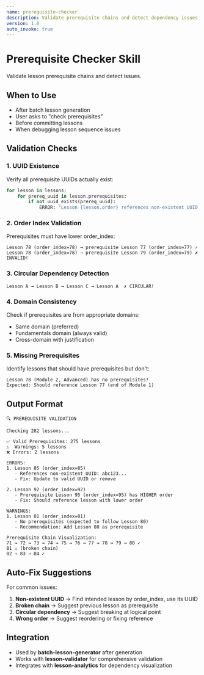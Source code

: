```yaml
---
name: prerequisite-checker
description: Validate prerequisite chains and detect dependency issues
version: 1.0
auto_invoke: true
---
```


# Prerequisite Checker Skill

Validate lesson prerequisite chains and detect issues.

## When to Use

- After batch lesson generation
- User asks to "check prerequisites"
- Before committing lessons
- When debugging lesson sequence issues

## Validation Checks

### 1. UUID Existence
Verify all prerequisite UUIDs actually exist:
```python
for lesson in lessons:
    for prereq_uuid in lesson.prerequisites:
        if not uuid_exists(prereq_uuid):
            ERROR: "Lesson {lesson.order} references non-existent UUID {prereq_uuid}"
```

### 2. Order Index Validation
Prerequisites must have lower order_index:
```
Lesson 78 (order_index=78) → prerequisite Lesson 77 (order_index=77) ✓
Lesson 78 (order_index=78) → prerequisite Lesson 79 (order_index=79) ✗ INVALID!
```

### 3. Circular Dependency Detection
```
Lesson A → Lesson B → Lesson C → Lesson A  ✗ CIRCULAR!
```

### 4. Domain Consistency
Check if prerequisites are from appropriate domains:
- Same domain (preferred)
- Fundamentals domain (always valid)
- Cross-domain with justification

### 5. Missing Prerequisites
Identify lessons that should have prerequisites but don't:
```
Lesson 78 (Module 2, Advanced) has no prerequisites?
Expected: Should reference Lesson 77 (end of Module 1)
```

## Output Format

```
🔍 PREREQUISITE VALIDATION

Checking 282 lessons...

✅ Valid Prerequisites: 275 lessons
⚠️  Warnings: 5 lessons
❌ Errors: 2 lessons

ERRORS:
1. Lesson 85 (order_index=85)
   - References non-existent UUID: abc123...
   - Fix: Update to valid UUID or remove

2. Lesson 92 (order_index=92)
   - Prerequisite Lesson 95 (order_index=95) has HIGHER order
   - Fix: Should reference lesson with lower order

WARNINGS:
1. Lesson 81 (order_index=81)
   - No prerequisites (expected to follow Lesson 80)
   - Recommendation: Add Lesson 80 as prerequisite

Prerequisite Chain Visualization:
71 → 72 → 73 → 74 → 75 → 76 → 77 → 78 → 79 → 80 ✓
81 ⚠️ (broken chain)
82 → 83 → 84 ✓
```

## Auto-Fix Suggestions

For common issues:
1. **Non-existent UUID** → Find intended lesson by order_index, use its UUID
2. **Broken chain** → Suggest previous lesson as prerequisite
3. **Circular dependency** → Suggest breaking at logical point
4. **Wrong order** → Suggest reordering or fixing reference

## Integration

- Used by **batch-lesson-generator** after generation
- Works with **lesson-validator** for comprehensive validation
- Integrates with **lesson-analytics** for dependency visualization
